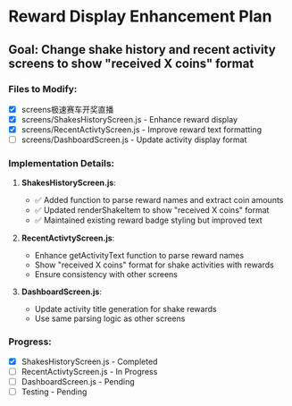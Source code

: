 # Reward Display Enhancement Plan

## Goal: Change shake history and recent activity screens to show "received X coins" format

### Files to Modify:
- [x] screens极速赛车开奖直播
- [x] screens/ShakesHistoryScreen.js - Enhance reward display
- [x] screens/RecentActivtyScreen.js - Improve reward text formatting
- [ ] screens/DashboardScreen.js - Update activity display format

### Implementation Details:

1. **ShakesHistoryScreen.js**:
   - ✅ Added function to parse reward names and extract coin amounts
   - ✅ Updated renderShakeItem to show "received X coins" format
   - ✅ Maintained existing reward badge styling but improved text

2. **RecentActivtyScreen.js**:
   - Enhance getActivityText function to parse reward names
   - Show "received X coins" format for shake activities with rewards
   - Ensure consistency with other screens

3. **DashboardScreen.js**:
   - Update activity title generation for shake rewards
   - Use same parsing logic as other screens

### Progress:
- [x] ShakesHistoryScreen.js - Completed
- [ ] RecentActivtyScreen.js - In Progress  
- [ ] DashboardScreen.js - Pending
- [ ] Testing - Pending

